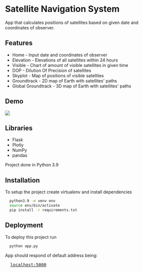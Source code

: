 
# Satellite Navigation System

App that calculates positions of satellites based on given date and coordinates of observer.

## Features

* Home - Input date and coordinates of observer
* Elevation - Elevations of all satellites within 24 hours
* Visible - Chart of amount of visible satellites in given time
* DOP - Dilution Of Precision of satellites
* Skyplot - Map of positions of visible satellites
* Groundtrack - 2D map of Earth with satellites' paths
* Global Groundtrack - 3D map of Earth with satellites' paths


## Demo

![](https://github.com/KonWys01/SNS/blob/main/Demo.gif)

## Libraries

* Flask
* Plotly
* NumPy
* pandas

Project done in Python 3.9


## Installation

To setup the project create virtualenv and install dependencies

```bash
  python3.9 -m venv env
  source env/bin/activate
  pip install -r requirements.txt
```


## Deployment

To deploy this project run
```bash
  python app.py
```

App should respond of default address being:
<pre>
  <a href="http://localhost:5000">localhost:5000</a>
</pre>
